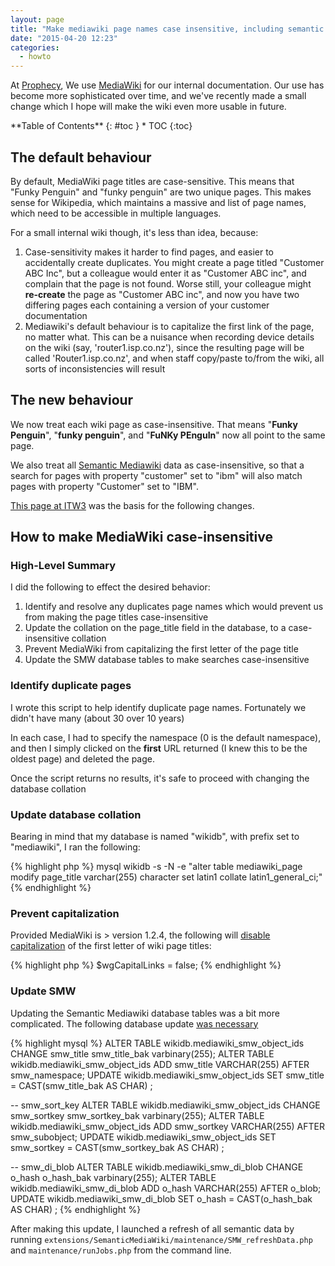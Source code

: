 ```yaml
---
layout: page
title: "Make mediawiki page names case insensitive, including semantic queries"
date: "2015-04-20 12:23"
categories:
  - howto
---
```

At [Prophecy][1], We use [MediaWiki][2] for our internal documentation. Our use has become more sophisticated over time, and we've recently made a small change which I hope will make the wiki even more usable in future.

[1]: http://www.prophecy.net.nz
[2]: https://www.mediawiki.org/wiki/MediaWiki

<div class="panel radius" markdown="1">
**Table of Contents**
{: #toc }
*  TOC
{:toc}
</div>

## The default behaviour

By default, MediaWiki page titles are case-sensitive. This means that "Funky Penguin" and "funky penguin" are two unique pages. This makes sense for Wikipedia, which maintains a massive and list of page names, which need to be accessible in multiple languages.

For a small internal wiki though, it's less than idea, because:

1. Case-sensitivity makes it harder to find pages, and easier to accidentally create duplicates. You might create a page titled "Customer ABC Inc", but a colleague would enter it as "Customer ABC inc", and complain that the page is not found. Worse still, your colleague might __re-create__ the page as "Customer ABC inc", and now you have two differing pages each containing a version of your customer documentation
2. Mediawiki's default behaviour is to capitalize the first link of the page, no matter what. This can be a nuisance when recording device details on the wiki (say, 'router1.isp.co.nz'), since the resulting page will be called 'Router1.isp.co.nz', and when staff copy/paste to/from the wiki, all sorts of inconsistencies will result

## The new behaviour

We now treat each wiki page as case-insensitive. That means "**Funky Penguin**", "**funky penguin**", and "**FuNKy PEnguIn**" now all point to the same page.

We also treat all [Semantic Mediawiki][3] data as case-insensitive, so that a search for pages with property "customer" set to "ibm" will also match pages with property "Customer" set to "IBM".

[This page at ITW3](http://itw3.com/en/Disabling_MediaWiki_case_sensitive_URLs) was the basis for the following changes.

## How to make MediaWiki case-insensitive

### High-Level Summary

I did the following to effect the desired behavior:

1. Identify and resolve any duplicates page names which would prevent us from making the page titles case-insensitive
2. Update the collation on the page_title field in the database, to a case-insensitive collation
3. Prevent MediaWiki from capitalizing the first letter of the page title
4. Update the SMW database tables to make searches case-insensitive

### Identify duplicate pages

I wrote this script to help identify duplicate page names. Fortunately we didn't have many (about 30 over 10 years)

<script src="https://gist.github.com/funkypenguin/b0e433ab0737bbb0be49.js"></script>

In each case, I had to specify the namespace (0 is the default namespace), and then I simply clicked on the __first__ URL returned (I knew this to be the oldest page) and deleted the page.

Once the script returns no results, it's safe to proceed with changing the database collation

### Update database collation

Bearing in mind that my database is named "wikidb", with prefix set to "mediawiki", I ran the following:

{% highlight php %}
    mysql wikidb -s -N -e "alter table mediawiki_page modify page_title
    varchar(255) character set latin1 collate latin1_general_ci;"
{% endhighlight %}

### Prevent capitalization

Provided MediaWiki is > version 1.2.4, the following will [disable capitalization](http://www.mediawiki.org/wiki/Manual:$wgCapitalLinks) of the first letter of wiki page titles:

{% highlight php %}
    $wgCapitalLinks = false;
{% endhighlight %}

### Update SMW

Updating the Semantic Mediawiki database tables was a bit more complicated. The following database update [was necessary](http://semantic-mediawiki.org/wiki/Thread:Help_talk:Selecting_pages/Case_insensitive_query_possible%3F/reply_(3))

{% highlight mysql %}
ALTER TABLE wikidb.mediawiki_smw_object_ids CHANGE smw_title smw_title_bak varbinary(255);
ALTER TABLE wikidb.mediawiki_smw_object_ids ADD smw_title VARCHAR(255) AFTER smw_namespace;
UPDATE wikidb.mediawiki_smw_object_ids SET smw_title = CAST(smw_title_bak AS CHAR) ;

-- smw_sort_key
ALTER TABLE wikidb.mediawiki_smw_object_ids CHANGE smw_sortkey smw_sortkey_bak varbinary(255);
ALTER TABLE wikidb.mediawiki_smw_object_ids ADD smw_sortkey VARCHAR(255) AFTER smw_subobject;
UPDATE wikidb.mediawiki_smw_object_ids SET smw_sortkey = CAST(smw_sortkey_bak AS CHAR) ;

-- smw_di_blob
ALTER TABLE wikidb.mediawiki_smw_di_blob CHANGE o_hash o_hash_bak varbinary(255);
ALTER TABLE wikidb.mediawiki_smw_di_blob ADD o_hash VARCHAR(255) AFTER o_blob;
UPDATE wikidb.mediawiki_smw_di_blob SET o_hash = CAST(o_hash_bak AS CHAR) ;
{% endhighlight %}

After making this update, I launched a refresh of all semantic data by running ````extensions/SemanticMediaWiki/maintenance/SMW_refreshData.php```` and ````maintenance/runJobs.php```` from the command line.

[3]: https://semantic-mediawiki.org/
